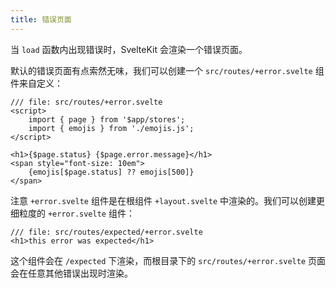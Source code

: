 ```yaml
---
title: 错误页面
---
```


当 `load` 函数内出现错误时，SvelteKit 会渲染一个错误页面。

默认的错误页面有点索然无味，我们可以创建一个 `src/routes/+error.svelte` 组件来自定义：

```svelte
/// file: src/routes/+error.svelte
<script>
	import { page } from '$app/stores';
	import { emojis } from './emojis.js';
</script>

<h1>{$page.status} {$page.error.message}</h1>
<span style="font-size: 10em">
	{emojis[$page.status] ?? emojis[500]}
</span>
```

注意 `+error.svelte` 组件是在根组件 `+layout.svelte` 中渲染的。我们可以创建更细粒度的 `+error.svelte` 组件：

```svelte
/// file: src/routes/expected/+error.svelte
<h1>this error was expected</h1>
```

这个组件会在 `/expected` 下渲染，而根目录下的 `src/routes/+error.svelte` 页面会在任意其他错误出现时渲染。

